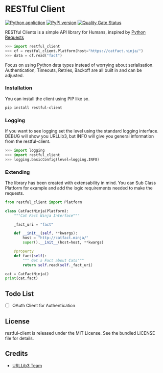 # RESTful Client
[![Python appliction](https://github.com/johnbrandborg/restful-client/workflows/Python%20application/badge.svg)](https://github.com/johnbrandborg/restful-client/actions?query=workflow%3A%22Python+application%22)
[![PyPI version](https://badge.fury.io/py/restful-client.svg)](https://pypi.org/project/restful-client/)
[![Quality Gate Status](https://sonarcloud.io/api/project_badges/measure?project=johnbrandborg_restful-client&metric=alert_status)](https://sonarcloud.io/summary/new_code?id=johnbrandborg_restful-client)

RESTful Clients is a simple API library for Humans, inspired by [Python Requests](https://requests.readthedocs.io/en/latest/)

```python
>>> import restful_client
>>> cf = restful_client.Platform(host="https://catfact.ninja/")
>>> data = cf.read("fact")
```

Focus on using Python data types instead of worrying about serialisation.
Authentication, Timeouts, Retries, Backoff are all built in and can be adjusted.

### Installation

You can install the client using PIP like so.

```bash
pip install restful-client
```

### Logging

If you want to see logging set the level using the standard logging interface.
DEBUG will show you URLLib3, but INFO will give you general information from
the restful-client.

``` python
>>> import logging
>>> import restful_client
>>> logging.basicConfig(level=logging.INFO)
```

### Extending

The library has been created with extensability in mind.  You can Sub Class Platform
for example and add the logic requirements needed to make the requests.

```python
from restful_client import Platform

class CatFactNinja(Platform):
    """Cat Fact Ninja Interface"""

    _fact_uri = "fact"

    def __init__(self, **kwargs):
        host = "http://catfact.ninja/"
        super().__init__(host=host, **kwargs)

    @property
    def fact(self):
        """ Get a Fact about Cats"""
        return self.read(self._fact_uri)

cat = CatFactNinja()
print(cat.fact)
```

## Todo List
- [ ] OAuth Client for Authentication

## License
restful-client is released under the MIT License. See the bundled LICENSE file for details.

## Credits
* [URLLib3 Team](https://github.com/urllib3)
